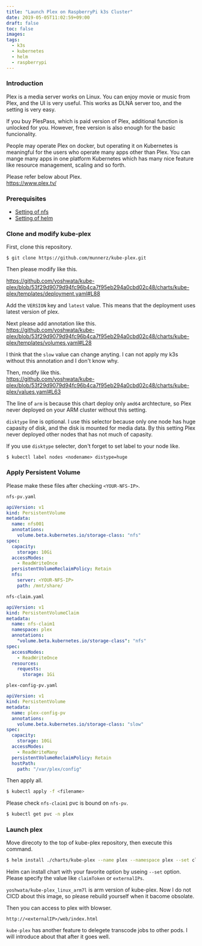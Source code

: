 ```yaml
---
title: "Launch Plex on RaspberryPi k3s Cluster"
date: 2019-05-05T11:02:59+09:00
draft: false
toc: false
images:
tags:
  - k3s
  - kubernetes
  - helm
  - raspberrypi
---
```


### Introduction

Plex is a media server works on Linux. You can enjoy movie or music from Plex, and the UI is very useful. This works as DLNA server too, and the setting is very easy.

If you buy PlesPass, which is paid version of Plex, additional function is unlocked for you. However, free version is also enough for the basic funcionality.

People may operate Plex on docker, but operating it on Kubernetes is meaningful for the users who operate many apps other than Plex. You can mange many apps in one platform Kubernetes which has many nice feature like resource management, scaling and so forth.

Please refer below about Plex.  
https://www.plex.tv/

### Prerequisites

- [Setting of nfs](https://yoshwata-blog.netlify.com/posts/launch-nfs-on-raspberrypi/)
- [Setting of helm](https://yoshwata-blog.netlify.com/posts/install-helm-to-k3s/)
 
### Clone and modify kube-plex

First, clone this repository.
```
$ git clone https://github.com/munnerz/kube-plex.git
```

Then please modify like this.

https://github.com/yoshwata/kube-plex/blob/53f29d9079d94fc96b4ca7f95eb294a0cbd02c48/charts/kube-plex/templates/deployment.yaml#L88

Add the `VERSION` key and `latest` value. This means that the deployment uses latest version of plex.

Next please add annotation like this.  
https://github.com/yoshwata/kube-plex/blob/53f29d9079d94fc96b4ca7f95eb294a0cbd02c48/charts/kube-plex/templates/volumes.yaml#L28

I think that the `slow` value can change anyting. I can not apply my k3s without this annotation and I don't know why.

Then, modify like this.  
https://github.com/yoshwata/kube-plex/blob/53f29d9079d94fc96b4ca7f95eb294a0cbd02c48/charts/kube-plex/values.yaml#L63

The line of `arm` is because this chart deploy only `amd64` archtecture, so Plex never deployed on your ARM cluster without this setting.

`disktype` line is optional. I use this selector because only one node has huge capasity of disk, and the disk is mounted for media data. By this setting Plex never deployed other nodes that has not much of capasity.

If you use `disktype` selecter, don't forget to set label to your node like.
```
$ kubectl label nodes <nodename> distype=huge
```

### Apply Persistent Volume

Please make these files after checking `<YOUR-NFS-IP>`.

`nfs-pv.yaml`
```yaml
apiVersion: v1
kind: PersistentVolume
metadata:
  name: nfs001
  annotations:
    volume.beta.kubernetes.io/storage-class: "nfs"
spec:
  capacity:
    storage: 10Gi
  accessModes:
    - ReadWriteOnce
  persistentVolumeReclaimPolicy: Retain
  nfs:
    server: <YOUR-NFS-IP>
    path: /mnt/share/
```

`nfs-claim.yaml`
```yaml
apiVersion: v1
kind: PersistentVolumeClaim
metadata:
  name: nfs-claim1
  namespace: plex
  annotations:
    "volume.beta.kubernetes.io/storage-class": "nfs"
spec:
  accessModes:
    - ReadWriteOnce
  resources:
    requests:
      storage: 1Gi
```

`plex-config-pv.yaml`
```yaml
apiVersion: v1
kind: PersistentVolume
metadata:
  name: plex-config-pv
  annotations:
    volume.beta.kubernetes.io/storage-class: "slow"
spec:
  capacity:
    storage: 10Gi
  accessModes:
    - ReadWriteMany
  persistentVolumeReclaimPolicy: Retain
  hostPath:
    path: "/var/plex/config"
```

Then apply all.
```bash
$ kubectl apply -f <filename>
```

Please check `nfs-claim1` pvc is bound on `nfs-pv`.
```bash
$ kubectl get pvc -n plex
```

### Launch plex

Move direcoty to the top of kube-plex repository, then execute this command.
```bash
$ helm install ./charts/kube-plex --name plex --namespace plex --set claimToken="claim-<token>" --set image.repository=linuxserver/plex --set image.tag=arm32v7-latest --set persistence.data.claimName=nfs-claim1 --set persistence.config.size=2Gi --set kubePlex.image.repository=yoshwata/kube-plex_linux_arm7l --set service.type=ClusterIP --set service.externalIPs[0]="<IP of the node Plex launch>"
```

Helm can install chart with your favorite option by useing `--set` option. Please specify the value like `claimToken` or `externalIPs`.

`yoshwata/kube-plex_linux_arm7l` is arm version of kube-plex. Now I do not CICD about this image, so please rebuild yourself when it bacome obsolate.

Then you can access to plex with blowser.

```
http://<externalIP>/web/index.html
```

`kube-plex` has another feature to delegete transcode jobs to other pods. I will introduce about that after it goes well.


